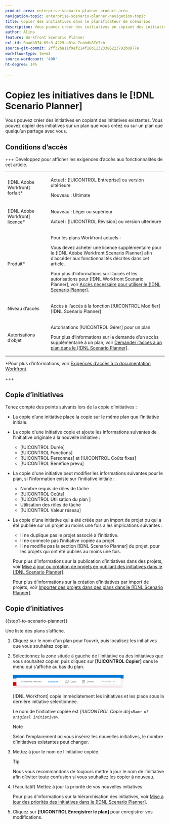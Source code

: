 ```yaml
---
product-area: enterprise-scenario-planner-product-area
navigation-topic: enterprise-scenario-planner-navigation-topic
title: Copier des initiatives dans le planificateur de scénarios
description: Vous pouvez créer des initiatives en copiant des initiatives existantes. Vous pouvez copier des initiatives sur un plan que vous créez ou sur un plan que quelqu’un partage avec vous.
author: Alina
feature: Workfront Scenario Planner
exl-id: 0aadb074-69c3-4229-a01a-7cabdb87e7cb
source-git-commit: 2ff32ba11f9ef214f16b11323386223792b0877e
workflow-type: tm+mt
source-wordcount: '490'
ht-degree: 14%

---
```


# Copiez les initiatives dans le [!DNL Scenario Planner]

<!--Audited: 07/2024-->

Vous pouvez créer des initiatives en copiant des initiatives existantes. Vous pouvez copier des initiatives sur un plan que vous créez ou sur un plan que quelqu’un partage avec vous.

## Conditions d’accès

+++ Développez pour afficher les exigences d’accès aux fonctionnalités de cet article.

<table style="table-layout:auto"> 
 <col> 
 <col> 
 <tbody> 
  <tr> 
   <td> <p>[!DNL Adobe Workfront] forfait*</p> </td> 
   <td> <p>Actuel : [!UICONTROL Entreprise] ou version ultérieure</p>
   <p>Nouveau : Ultimate </p>
   </td> 
  </tr> 
  <tr> 
   <td> <p>[!DNL Adobe Workfront] licence*</p> </td> 
   <td> <p>Nouveau : Léger ou supérieur</p> 
   <p>Actuel : [!UICONTROL Révision] ou version ultérieure</p> </td> 
  </tr> 
  <tr> 
   <td>Produit* </td> 
   <td> 
   <p>Pour les plans Workfront actuels : </p>
   <p>Vous devez acheter une licence supplémentaire pour le [!DNL Adobe Workfront Scenario Planner] afin d’accéder aux fonctionnalités décrites dans cet article.</p> <p>Pour plus d’informations sur l’accès et les autorisations pour [!DNL Workfront Scenario Planner], voir <a href="../scenario-planner/access-needed-to-use-sp.md" class="MCXref xref">Accès nécessaire pour utiliser le [!DNL Scenario Planner]</a>. </p> </td> 
  </tr> 
  <tr data-mc-conditions=""> 
   <td>Niveau d’accès </td> 
   <td> <p>Accès à l’accès à la fonction [!UICONTROL Modifier] [!DNL Scenario Planner]</p> </td> 
  </tr> 
  <tr data-mc-conditions=""> 
   <td> <p>Autorisations d’objet </p> </td> 
   <td> <p>Autorisations [!UICONTROL Gérer] pour un plan</p> <p>Pour plus d’informations sur la demande d’un accès supplémentaire à un plan, voir <a href="../scenario-planner/request-access-to-plan.md" class="MCXref xref">Demander l’accès à un plan dans le [!DNL Scenario Planner]</a>.</p> </td> 
  </tr> 
 </tbody> 
</table>

*Pour plus d’informations, voir [Exigences d’accès à la documentation Workfront](/help/quicksilver/administration-and-setup/add-users/access-levels-and-object-permissions/access-level-requirements-in-documentation.md).

+++

## Copie d’initiatives

Tenez compte des points suivants lors de la copie d’initiatives :

* La copie d’une initiative place la copie sur le même plan que l’initiative initiale.
* La copie d&#39;une initiative copie et ajoute les informations suivantes de l&#39;initiative originale à la nouvelle initiative :

   * [!UICONTROL Durée]
   * [!UICONTROL Fonctions]
   * [!UICONTROL Personnes] et [!UICONTROL Coûts fixes]
   * [!UICONTROL Bénéfice prévu]

* La copie d&#39;une initiative peut modifier les informations suivantes pour le plan, si l&#39;information existe sur l&#39;initiative initiale :

   * Nombre requis de rôles de tâche
   * [!UICONTROL Coûts]
   * [!UICONTROL  Utilisation du plan ]
   * Utilisation des rôles de tâche
   * [!UICONTROL Valeur réseau]

* La copie d’une initiative qui a été créée par un import de projet ou qui a été publiée sur un projet au moins une fois a les implications suivantes :

   * Il ne duplique pas le projet associé à l’initiative.
   * Il ne connecte pas l’initiative copiée au projet.
   * Il ne modifie pas la section [!DNL Scenario Planner] du projet, pour les projets qui ont été publiés au moins une fois.

  Pour plus d’informations sur la publication d’initiatives dans des projets, voir [Mise à jour ou création de projets en publiant des initiatives dans le  [!DNL Scenario Planner]](../scenario-planner/publish-scenarios-update-projects.md).

  Pour plus d’informations sur la création d’initiatives par import de projets, voir [Importer des projets dans des plans dans le  [!DNL Scenario Planner]](../scenario-planner/import-projects-to-plans.md).

## Copie d’initiatives

{{step1-to-scenario-planner}}

Une liste des plans s’affiche.

1. Cliquez sur le nom d’un plan pour l’ouvrir, puis localisez les initiatives que vous souhaitez copier.
1. Sélectionnez la zone située à gauche de l’initiative ou des initiatives que vous souhaitez copier, puis cliquez sur **[!UICONTROL Copier]** dans le menu qui s’affiche au bas du plan.

   ![](assets/bottom-manage-initiative-menu-350x45.png)

   [!DNL Workfront] copie immédiatement les initiatives et les place sous la dernière initiative sélectionnée.

   Le nom de l’initiative copiée est *[!UICONTROL Copie de]`<Name of original initiative>`*.

   >[!NOTE]
   >
   >Selon l’emplacement où vous insérez les nouvelles initiatives, le nombre d’initiatives existantes peut changer.

1. Mettez à jour le nom de l’initiative copiée.

   >[!TIP]
   >
   >Nous vous recommandons de toujours mettre à jour le nom de l’initiative afin d’éviter toute confusion si vous souhaitez les copier à nouveau.

1. (Facultatif) Mettez à jour la priorité de vos nouvelles initiatives.

   Pour plus d’informations sur la hiérarchisation des initiatives, voir [Mise à jour des priorités des initiatives dans le  [!DNL Scenario Planner]](../scenario-planner/prioritize-initiatives.md).

1. Cliquez sur **[!UICONTROL Enregistrer le plan]** pour enregistrer vos modifications.
